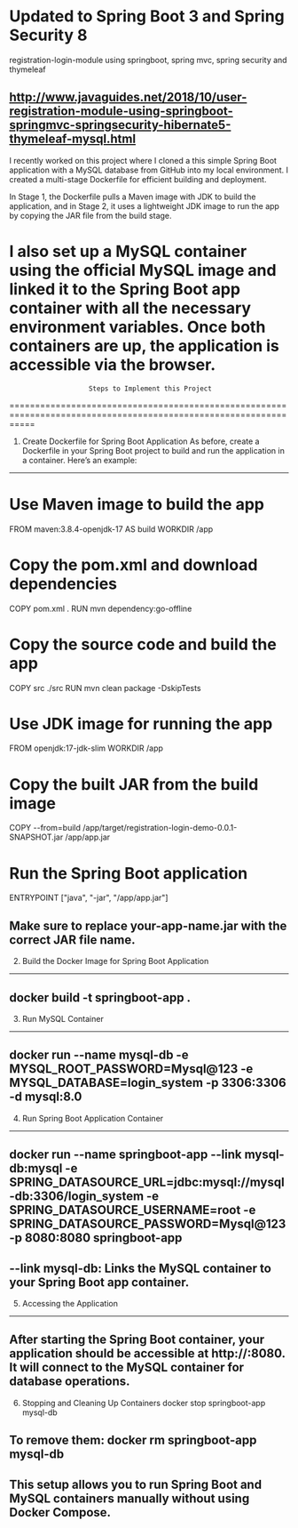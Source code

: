 # Updated to Spring Boot 3 and Spring Security 8
registration-login-module using springboot, spring mvc, spring security and thymeleaf

http://www.javaguides.net/2018/10/user-registration-module-using-springboot-springmvc-springsecurity-hibernate5-thymeleaf-mysql.html
-------------------------------------------------------------------------------------------------------------------------------------------------
I recently worked on this project where I cloned a this simple Spring Boot application with a MySQL database from GitHub into my local environment. I created a multi-stage Dockerfile for efficient building and deployment.

In Stage 1, the Dockerfile pulls a Maven image with JDK to build the application, and in Stage 2, it uses a lightweight JDK image to run the app by copying the JAR file from the build stage. 

I also set up a MySQL container using the official MySQL image and linked it to the Spring Boot app container with all the necessary environment variables. Once both containers are up, the application is accessible via the browser.
=================================================================================================================
						Steps to Implement this Project
=================================================================================================================
1. Create Dockerfile for Spring Boot Application
As before, create a Dockerfile in your Spring Boot project to build and run the application in a container. 
Here’s an example:
----------------------------------------------
# Use Maven image to build the app
FROM maven:3.8.4-openjdk-17 AS build
WORKDIR /app

# Copy the pom.xml and download dependencies
COPY pom.xml .
RUN mvn dependency:go-offline

# Copy the source code and build the app
COPY src ./src
RUN mvn clean package -DskipTests

# Use JDK image for running the app
FROM openjdk:17-jdk-slim
WORKDIR /app

# Copy the built JAR from the build image
COPY --from=build /app/target/registration-login-demo-0.0.1-SNAPSHOT.jar /app/app.jar

# Run the Spring Boot application
ENTRYPOINT ["java", "-jar", "/app/app.jar"]

Make sure to replace your-app-name.jar with the correct JAR file name.
--------------------------------------------------------------------------------------------------------------------------------------------------------------
2. Build the Docker Image for Spring Boot Application
------------------------------------------------------
docker build -t springboot-app .
--------------------------------------------------------------------------------------------------------------------------------------------------------------
3. Run MySQL Container
------------------------------------------------------
docker run --name mysql-db -e MYSQL_ROOT_PASSWORD=Mysql@123 -e MYSQL_DATABASE=login_system -p 3306:3306 -d mysql:8.0
--------------------------------------------------------------------------------------------------------------------------------------------------------------
4. Run Spring Boot Application Container
-------------------------------------------------------
docker run --name springboot-app --link mysql-db:mysql -e SPRING_DATASOURCE_URL=jdbc:mysql://mysql-db:3306/login_system -e SPRING_DATASOURCE_USERNAME=root -e SPRING_DATASOURCE_PASSWORD=Mysql@123 -p 8080:8080 springboot-app
------------------------
--link mysql-db: Links the MySQL container to your Spring Boot app container.
--------------------------------------------------------------------------------------------------------------------------------------------------------------
5. Accessing the Application
--------------------------------------------------------------------------------
After starting the Spring Boot container, your application should be accessible at http://<IP-of-EC2>:8080. 
It will connect to the MySQL container for database operations.
--------------------------------------------------------------------------------------------------------------------------------------------------------------
6. Stopping and Cleaning Up Containers
docker stop springboot-app mysql-db

To remove them:
docker rm springboot-app mysql-db
----------------------------------------------------------------------------------------------------------------------------------------------------------------------------------------------------
This setup allows you to run Spring Boot and MySQL containers manually without using Docker Compose. 
----------------------------------------------------------------------------------------------------------------------------------------------------------------------------------------------------


